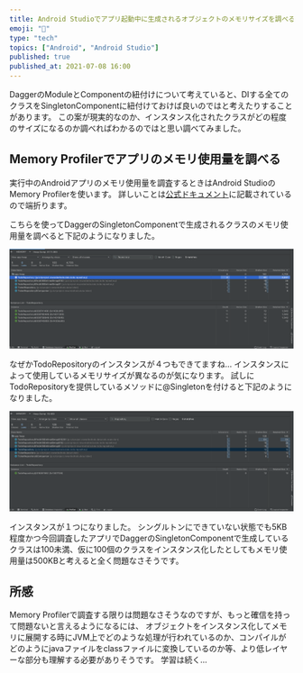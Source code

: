 ```yaml
---
title: Android Studioでアプリ起動中に生成されるオブジェクトのメモリサイズを調べる
emoji: "🤖"
type: "tech"
topics: ["Android", "Android Studio"]
published: true
published_at: 2021-07-08 16:00
---
```


DaggerのModuleとComponentの紐付けについて考えていると、DIする全てのクラスをSingletonComponentに紐付けておけば良いのではと考えたりすることがあります。
この案が現実的なのか、インスタンス化されたクラスがどの程度のサイズになるのか調べればわかるのではと思い調べてみました。

## Memory Profilerでアプリのメモリ使用量を調べる
実行中のAndroidアプリのメモリ使用量を調査するときはAndroid StudioのMemory Profilerを使います。
詳しいことは[公式ドキュメント](https://developer.android.com/studio/profile/memory-profiler?hl=ja)に記載されているので端折ります。

こちらを使ってDaggerのSingletonComponentで生成されるクラスのメモリ使用量を調べると下記のようになりました。

![Mempry Profilerからダンプしたメモリ情報１](/images/how-to-check-object-size-in-android/ide-image1.png)

なぜかTodoRepositoryのインスタンスが４つもできてますね…
インスタンスによって使用しているメモリサイズが異なるのが気になります。
試しにTodoRepositoryを提供しているメソッドに@Singletonを付けると下記のようになりました。

![Mempry Profilerからダンプしたメモリ情報２](/images/how-to-check-object-size-in-android/ide-image2.png)

インスタンスが１つになりました。
シングルトンにできていない状態でも5KB程度かつ今回調査したアプリでDaggerのSingletonComponentで生成しているクラスは100未満、仮に100個のクラスをインスタンス化したとしてもメモリ使用量は500KBと考えると全く問題なさそうです。

## 所感
Memory Profilerで調査する限りは問題なさそうなのですが、もっと確信を持って問題ないと言えるようになるには、
オブジェクトをインスタンス化してメモリに展開する時にJVM上でどのような処理が行われているのか、コンパイルがどのようにjavaファイルをclassファイルに変換しているのか等、より低レイヤーな部分も理解する必要がありそうです。
学習は続く…
